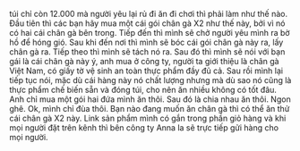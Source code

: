 túi chỉ còn 12.000 mà người yêu lại rủ đi ăn đi chơi thì phải làm như thế nào. Đầu tiên thì các bạn hãy mua một cái gói chân gà X2 như thế này, bởi vì nó có hai cái chân gà bên trong. Tiếp đến thì mình sẽ chở người yêu mình ra bờ hồ để hóng gió. Sau khi đến nơi thì mình sẽ bóc cái gói chân gà này ra, lấy chân gà ra. Tiếp theo thì mình sẽ tách nó ra. Sau đó thì mình sẽ nói với bạn gái là cái chân gà này ý, anh mua ở công ty, người ta giới thiệu là chân gà Việt Nam, có giấy tờ vệ sinh an toàn thực phẩm đầy đủ cả. Sau rồi mình lại tiếp tục nói, mặc dù cái hàng này nó chất lượng nhưng mà dù sao nó cũng là thực phẩm chế biến sẵn và đóng túi, cho nên ăn nhiều không có tốt đâu. Anh chỉ mua một gói hai đứa mình ăn thôi. Sau đó là chia nhau ăn thôi. Ngon ghê. Ok, mình chỉ đùa thôi. Bạn nào đang muốn ăn chân gà thì có thể ăn thử cái chân gà X2 này. Link sản phẩm mình có gắn trong phần giỏ hàng và khi mọi người đặt trên kênh thì bên công ty Anna la sẽ trực tiếp gửi hàng cho mọi người.